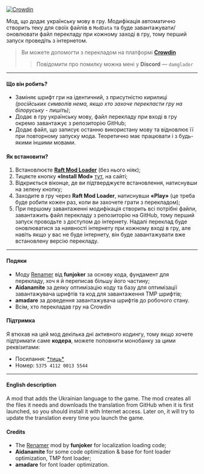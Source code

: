 [![Crowdin](https://badges.crowdin.net/raft-ua/localized.svg)](https://uk.crowdin.com/project/raft-ua)

Мод, що додає українську мову в гру. Модифікація автоматично створить теку для своїх файлів в `ModData` та буде завантажувати/оновлювати файл перекладу при кожному заході в гру, тому перший запуск проведіть з інтернетом.
> Ви можете допомогти з перекладом на платформі **[Crowdin](https://uk.crowdin.com/project/raft-ua)**
>> Повідомити про помилку можна мені у **Discord** — `damglador`
* * *
#### Що він робить?
* Заміняє шрифт гри на ідентичний, з присутністю кирилиці *(російських символів нема, якщо хто захоче перекласти гру на білоруську - пишіть)*;
* Додає в гру українську мову, файл перекладу при вході в гру окремо завантажує з репозиторію GitHub;
* Додає файл, що записує останню використану мову та відновлює її при повторному запуску мода. Теоретично має працювати і з будь-якими іншими мовами.
#### Як встановити?
1. Встановлюєте **[Raft Mod Loader](https://www.raftmodding.com/download)** (без нього ніяк);
2. Тицяєте кнопку **«Install Mod»** [тут](https://www.raftmodding.com/mods/ukrainian-language), на сайті;
3. Відкриється віконце, де ви підтверджуєте встановлення, натиснувши на зелену кнопку;
4. Заходите в гру через **Raft Mod Loader**, натиснувши **«Play»** (це треба буде робити кожен раз, коли ви захочете грати з перекладом);
5. При першому завантаженні модифікація створить всі потрібні файли, завантажить файл перекладу з репозиторію на GitHub, тому перший запуск проводьте з доступом до інтернету. Надалі переклад буде оновлюватися за наявності інтернету при кожному вході в гру, але навіть якщо у вас не буде інтернету, він буде завантажувати вже встановлену версію перекладу.
* * *
#### Подяки
* Моду [Renamer](https://www.raftmodding.com/mods/renamer) від **funjoker** за основу кода, фундамент для перекладу, хоч я й переписав більшу його частину;
* **Aidanamite** за деяку оптимізацію коду та базу для оптимізації завантажувача шрифтів та код для завантаження TMP шрифтів;
* **amadare** за доведення завантажувача шрифтів до робочого стану.
* Всім, хто перекладав гру на Crowdin
#### Підтримка
Я втюхав на цей мод декілька дні активного кодингу, тому якщо хочете підтримати саме **кодера**, можете поповнити монобанку за цими реквізитами:
* Посилання: [\*тиць\*](https://send.monobank.ua/jar/9fYeh5mu3Y)
* Номер: `5375 4112 0013 5544`
* * *
#### English description
A mod that adds the Ukrainian language to the game. The mod creates all the files it needs and downloads the translation from GitHub when it is first launched, so you should install it with Internet access. Later on, it will try to update the translation every time you launch the game.
#### Credits
* The [Renamer](https://www.raftmodding.com/mods/renamer)  mod by **funjoker** for localization loading code;
* **Aidanamite** for some code optimization & base for font loader optimization, TMP font loader;
* **amadare** for font loader optimization.